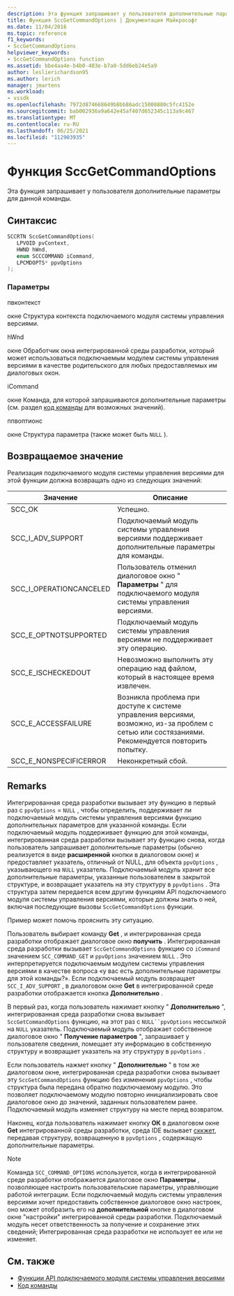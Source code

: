 ```yaml
---
description: Эта функция запрашивает у пользователя дополнительные параметры для данной команды.
title: Функция SccGetCommandOptions | Документация Майкрософт
ms.date: 11/04/2016
ms.topic: reference
f1_keywords:
- SccGetCommandOptions
helpviewer_keywords:
- SccGetCommandOptions function
ms.assetid: bbe4aa4e-b4b0-403e-b7a0-5dd6eb24e5a9
author: leslierichardson95
ms.author: lerich
manager: jmartens
ms.workload:
- vssdk
ms.openlocfilehash: 7972d874668649b8bb86adc15008880c5fc4152e
ms.sourcegitcommit: bab002936a9a642e45af407d652345c113a9c467
ms.translationtype: MT
ms.contentlocale: ru-RU
ms.lasthandoff: 06/25/2021
ms.locfileid: "112903935"
---
```

# <a name="sccgetcommandoptions-function"></a>Функция SccGetCommandOptions
Эта функция запрашивает у пользователя дополнительные параметры для данной команды.

## <a name="syntax"></a>Синтаксис

```cpp
SCCRTN SccGetCommandOptions(
   LPVOID pvContext,
   HWND hWnd,
   enum SCCCOMMAND iCommand,
   LPCMDOPTS* ppvOptions
);
```

### <a name="parameters"></a>Параметры
 пвконтекст

окне Структура контекста подключаемого модуля системы управления версиями.

 hWnd

окне Обработчик окна интегрированной среды разработки, который может использоваться подключаемым модулем системы управления версиями в качестве родительского для любых предоставляемых им диалоговых окон.

 iCommand

окне Команда, для которой запрашиваются дополнительные параметры (см. раздел [код команды](../extensibility/command-code-enumerator.md) для возможных значений).

 ппвоптионс

окне Структура параметра (также может быть `NULL` ).

## <a name="return-value"></a>Возвращаемое значение
 Реализация подключаемого модуля системы управления версиями для этой функции должна возвращать одно из следующих значений:

|Значение|Описание|
|-----------|-----------------|
|SCC_OK|Успешно.|
|SCC_I_ADV_SUPPORT|Подключаемый модуль системы управления версиями поддерживает дополнительные параметры для команды.|
|SCC_I_OPERATIONCANCELED|Пользователь отменил диалоговое окно " **Параметры** " для подключаемого модуля системы управления версиями.|
|SCC_E_OPTNOTSUPPORTED|Подключаемый модуль системы управления версиями не поддерживает эту операцию.|
|SCC_E_ISCHECKEDOUT|Невозможно выполнить эту операцию над файлом, который в настоящее время извлечен.|
|SCC_E_ACCESSFAILURE|Возникла проблема при доступе к системе управления версиями, возможно, из-за проблем с сетью или состязаниями. Рекомендуется повторить попытку.|
|SCC_E_NONSPECIFICERROR|Неконкретный сбой.|

## <a name="remarks"></a>Remarks
 Интегрированная среда разработки вызывает эту функцию в первый раз с `ppvOptions` = `NULL` , чтобы определить, поддерживает ли подключаемый модуль системы управления версиями функцию дополнительных параметров для указанной команды. Если подключаемый модуль поддерживает функцию для этой команды, интегрированная среда разработки вызывает эту функцию снова, когда пользователь запрашивает дополнительные параметры (обычно реализуется в виде **расширенной** кнопки в диалоговом окне) и предоставляет указатель, отличный от NULL, для объекта `ppvOptions` , указывающего на `NULL` указатель. Подключаемый модуль хранит все дополнительные параметры, указанные пользователем в закрытой структуре, и возвращает указатель на эту структуру в `ppvOptions` . Эта структура затем передается всем другим функциям API подключаемого модуля системы управления версиями, которые должны знать о ней, включая последующие вызовы `SccGetCommandOptions` функции.

 Пример может помочь прояснить эту ситуацию.

 Пользователь выбирает команду **Get** , и интегрированная среда разработки отображает диалоговое окно **получить** . Интегрированная среда разработки вызывает `SccGetCommandOptions` функцию со `iCommand` значением `SCC_COMMAND_GET` и `ppvOptions` значением `NULL` . Это интерпретируется подключаемым модулем системы управления версиями в качестве вопроса «у вас есть дополнительные параметры для этой команды?». Если подключаемый модуль возвращает `SCC_I_ADV_SUPPORT` , в диалоговом окне **Get** в интегрированной среде разработки отображается кнопка **Дополнительно** .

 В первый раз, когда пользователь нажимает кнопку " **Дополнительно** ", интегрированная среда разработки снова вызывает `SccGetCommandOptions` функцию, на этот раз с `NULL``ppvOptions` нессылкой на `NULL` указатель. Подключаемый модуль отображает собственное диалоговое окно " **Получение параметров** ", запрашивает у пользователя сведения, помещает эту информацию в собственную структуру и возвращает указатель на эту структуру в `ppvOptions` .

 Если пользователь нажмет кнопку " **Дополнительно** " в том же диалоговом окне, интегрированная среда разработки снова вызывает эту `SccGetCommandOptions` функцию без изменения `ppvOptions` , чтобы структура была передана обратно подключаемому модулю. Это позволяет подключаемому модулю повторно инициализировать свое диалоговое окно до значений, заданных пользователем ранее. Подключаемый модуль изменяет структуру на месте перед возвратом.

 Наконец, когда пользователь нажимает кнопку **ОК** в диалоговом окне **Get** интегрированной среды разработки, среда IDE вызывает [сккжет](../extensibility/sccget-function.md), передавая структуру, возвращенную в `ppvOptions` , содержащую дополнительные параметры.

> [!NOTE]
> Команда `SCC_COMMAND_OPTIONS` используется, когда в интегрированной среде разработки отображается диалоговое окно **Параметры** , позволяющее настроить пользовательские параметры, управляющие работой интеграции. Если подключаемый модуль системы управления версиями хочет предоставить собственное диалоговое окно настроек, оно может отобразить его на **дополнительной** кнопке в диалоговом окне "настройки" интегрированной среды разработки. Подключаемый модуль несет ответственность за получение и сохранение этих сведений; Интегрированная среда разработки не использует ее или не изменяет.

## <a name="see-also"></a>См. также
- [Функции API подключаемого модуля системы управления версиями](../extensibility/source-control-plug-in-api-functions.md)
- [Код команды](../extensibility/command-code-enumerator.md)

